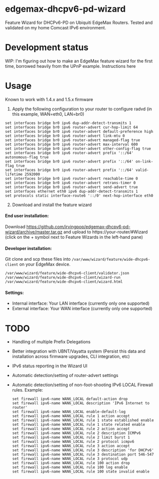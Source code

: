 edgemax-dhcpv6-pd-wizard
========================

Feature Wizard for DHCPv6-PD on Ubiquiti EdgeMax Routers. Tested and validated on my home Comcast IPv6 environment.

Development status
==================
WIP: I'm figuring out how to make an EdgeMax feature wizard for the first time, borrowed heavily from the UPnP example.
Instructions here

Usage
=====
Known to work with 1.4.x and 1.5.x firmware

1. Apply the following configuration to your router to configure radvd (in this example, WAN=eth0,  LAN=br0)
  ```
  set interfaces bridge br0 ipv6 dup-addr-detect-transmits 1
  set interfaces bridge br0 ipv6 router-advert cur-hop-limit 64
  set interfaces bridge br0 ipv6 router-advert default-preference high
  set interfaces bridge br0 ipv6 router-advert link-mtu 0
  set interfaces bridge br0 ipv6 router-advert managed-flag true
  set interfaces bridge br0 ipv6 router-advert max-interval 600
  set interfaces bridge br0 ipv6 router-advert other-config-flag true
  set interfaces bridge br0 ipv6 router-advert prefix '::/64' autonomous-flag true
  set interfaces bridge br0 ipv6 router-advert prefix '::/64' on-link-flag true
  set interfaces bridge br0 ipv6 router-advert prefix '::/64' valid-lifetime 2592000
  set interfaces bridge br0 ipv6 router-advert reachable-time 0
  set interfaces bridge br0 ipv6 router-advert retrans-timer 0
  set interfaces bridge br0 ipv6 router-advert send-advert true
  set interfaces ethernet eth0 ipv6 dup-addr-detect-transmits 1
  set protocols static interface-route6 '::/0' next-hop-interface eth0
  ```

2. Download and install the feature wizard

#### End user installation:
Download https://github.com/irvingpop/edgemax-dhcpv6-pd-wizard/archive/master.tar.gz and upload to https://your-router/#Wizard (click on the + symbol next to Feature Wizards in the left-hand pane)

#### Developer installation:
Git clone and scp these files into `/var/www/wizard/feature/wide-dhcpv6-client` on your EdgeMax device.

  ```
  /var/www/wizard/feature/wide-dhcpv6-client/validator.json
  /var/www/wizard/feature/wide-dhcpv6-client/wizard-run
  /var/www/wizard/feature/wide-dhcpv6-client/wizard.html
  ```

#### Settings:
* Internal interface:  Your LAN interface (currently only one supported)
* External interface:  Your WAN interface (currently only one supported)


TODO
====
* Handling of multiple Prefix Delegations
* Better integration with UBNT/Vayatta system (Persist this data and installation across firmware upgrades, CLI integration, etc)
* IPv6 status reporting in the Wizard UI
* Automatic detection/setting of router-advert settings
* Automatic detection/setting of non-foot-shooting IPv6 LOCAL Firewall rules.  Example:

  ```
  set firewall ipv6-name WAN6_LOCAL default-action drop
  set firewall ipv6-name WAN6_LOCAL description 'IPv6 Internet to router'
  set firewall ipv6-name WAN6_LOCAL enable-default-log
  set firewall ipv6-name WAN6_LOCAL rule 1 action accept
  set firewall ipv6-name WAN6_LOCAL rule 1 state established enable
  set firewall ipv6-name WAN6_LOCAL rule 1 state related enable
  set firewall ipv6-name WAN6_LOCAL rule 2 action accept
  set firewall ipv6-name WAN6_LOCAL rule 2 description ICMPv6
  set firewall ipv6-name WAN6_LOCAL rule 2 limit burst 1
  set firewall ipv6-name WAN6_LOCAL rule 2 protocol icmpv6
  set firewall ipv6-name WAN6_LOCAL rule 3 action accept
  set firewall ipv6-name WAN6_LOCAL rule 3 description 'for DHCPv6'
  set firewall ipv6-name WAN6_LOCAL rule 3 destination port 546-547
  set firewall ipv6-name WAN6_LOCAL rule 3 protocol udp
  set firewall ipv6-name WAN6_LOCAL rule 100 action drop
  set firewall ipv6-name WAN6_LOCAL rule 100 log enable
  set firewall ipv6-name WAN6_LOCAL rule 100 state invalid enable
  ```